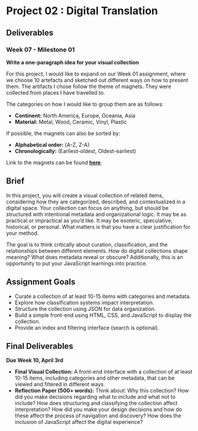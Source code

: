 # Project 02 : Digital Translation

## Deliverables

### Week 07 - Milestone 01
**Write a one-paragraph idea for your visual collection**

For this project, I would like to expand on our Week 01 assignment, where we choose 10 artefacts and sketched out different ways on how to present them. The artifacts I chose follow the theme of magnets. They were collected from places I have travelled to.

The categories on how I would like to group them are as follows:
- **Continent:** North America, Europe, Oceania, Asia
- **Material:** Metal, Wood, Ceramic, Vinyl, Plastic

If possible, the magnets can also be sorted by:
- **Alphabetical order:** (A-Z, Z-A)
- **Chronologically:** (Earliest-oldest, Oldest-earliest)

Link to the magnets can be found [**here**](https://drive.google.com/drive/folders/15-jNCUc9K8didKvfGxyD4LemqsY42Qd3?usp=sharing).

## Brief
In this project, you will create a visual collection of related items, considering how they are categorized, described, and contextualized in a digital space. Your collection can focus on anything, but should be structured with intentional metadata and organizational logic. It may be as practical or impractical as you’d like. It may be esoteric, speculative, historical, or personal. What matters is that you have a clear justification for your method.

The goal is to think critically about curation, classification, and the relationships between different elements. How do digital collections shape meaning? What does metadata reveal or obscure? Additionally, this is an opportunity to put your JavaScript learnings into practice.

## Assignment Goals
- Curate a collection of at least 10-15 items with categories and metadata.
- Explore how classification systems impact interpretation.
- Structure the collection using JSON for data organization.
- Build a simple front-end using HTML, CSS, and JavaScript to display the collection.
- Provide an index and filtering interface (search is optional).

## Final Deliverables
**Due Week 10, April 3rd**
- **Final Visual Collection:** A front-end interface with a collection of at least 10-15 items, including categories and other metadata, that can be viewed and filtered in different ways.
- **Reflection Paper (500+ words):** Think about: Why this collection? How did you make decisions regarding what to include and what not to include? How does structuring and classifying the collection affect interpretation? How did you make your design decisions and how do these affect the process of navigation and discovery? How does the inclusion of JavaScript affect the digital experience?
